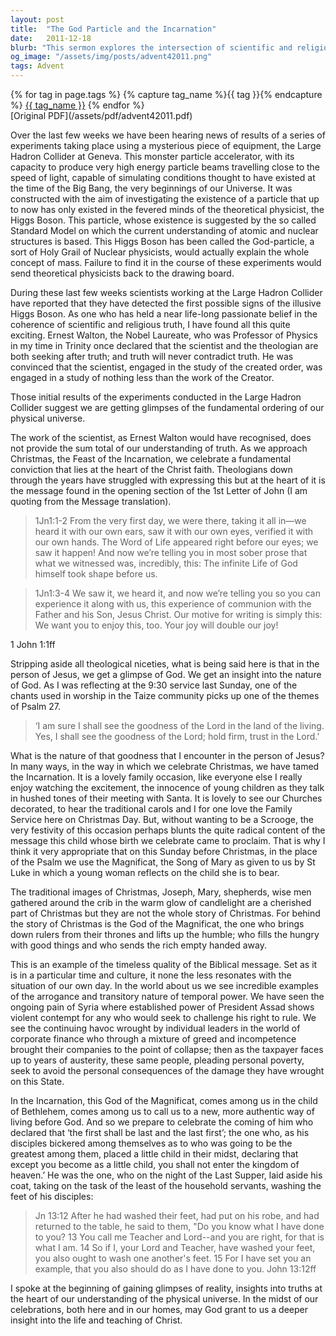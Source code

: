 ```yaml
---
layout: post
title:  "The God Particle and the Incarnation"
date:   2011-12-18
blurb: "This sermon explores the intersection of scientific and religious truth, drawing parallels between the search for the Higgs Boson, or 'God Particle', and the Christian understanding of the Incarnation. The sermon emphasizes the radical message of Jesus, who challenges worldly power and calls for a more authentic way of living."
og_image: "/assets/img/posts/advent42011.png"
tags: Advent
---    
```

<div class="tag-pills">
  {% for tag in page.tags %}
    {% capture tag_name %}{{ tag }}{% endcapture %}
    <a href="{{ site.baseurl }}/tag/{{ tag_name }}" class="tag-pill">{{ tag_name }}</a>
  {% endfor %}
</div>
[Original PDF](/assets/pdf/advent42011.pdf)

Over the last few weeks we have been hearing news of results of a series of experiments taking place using a mysterious piece of equipment, the Large Hadron Collider at Geneva. This monster particle accelerator, with its capacity to produce very high energy particle beams travelling close to the speed of light, capable of simulating conditions thought to have existed at the time of the Big Bang, the very beginnings of our Universe. It was constructed with the aim of investigating the existence of a particle that up to now has only existed in the fevered minds of the theoretical physicist, the Higgs Boson. This particle, whose existence is suggested by the so called Standard Model on which the current understanding of atomic and nuclear structures is based. This Higgs Boson has been called the God-particle, a sort of Holy Grail of Nuclear physicists, would actually explain the whole concept of mass. Failure to find it in the course of these experiments would send theoretical physicists back to the drawing board.

During these last few weeks scientists working at the Large Hadron Collider have reported that they have detected the first possible signs of the illusive Higgs Boson. As one who has held a near life-long passionate belief in the coherence of scientific and religious truth, I have found all this quite exciting. Ernest Walton, the Nobel Laureate, who was Professor of Physics in my time in Trinity once declared that the scientist and the theologian are both seeking after truth; and truth will never contradict truth. He was convinced that the scientist, engaged in the study of the created order, was engaged in a study of nothing less than the work of the Creator.

Those initial results of the experiments conducted in the Large Hadron Collider suggest we are getting glimpses of the fundamental ordering of our physical universe.

The work of the scientist, as Ernest Walton would have recognised, does not provide the sum total of our understanding of truth. As we approach Christmas, the Feast of the Incarnation, we celebrate a fundamental conviction that lies at the heart of the Christ faith. Theologians down through the years have struggled with expressing this but at the heart of it is the message found in the opening section of the 1st Letter of John (I am quoting from the Message translation).

> 1Jn1:1-2 From the very first day, we were there, taking it all in—we heard it with our own ears, saw it with our own eyes, verified it with our own hands. The Word of Life appeared right before our eyes; we saw it happen! And now we’re telling you in most sober prose that what we witnessed was, incredibly, this: The infinite Life of God himself took shape before us.

> 1Jn1:3-4 We saw it, we heard it, and now we’re telling you so you can experience it along with us, this experience of communion with the Father and his Son, Jesus Christ. Our motive for writing is simply this: We want you to enjoy this, too. Your joy will double our joy!

1 John 1:1ff

Stripping aside all theological niceties, what is being said here is that in the person of Jesus, we get a glimpse of God. We get an insight into the nature of God. As I was reflecting at the 9:30 service last Sunday, one of the chants used in worship in the Taize community picks up one of the themes of Psalm 27.

> ‘I am sure I shall see the goodness of the Lord in the land of the living.
Yes, I shall see the goodness of the Lord; hold firm, trust in the Lord.’

What is the nature of that goodness that I encounter in the person of Jesus? In many ways, in the way in which we celebrate Christmas, we have tamed the Incarnation. It is a lovely family occasion, like everyone else I really enjoy watching the excitement, the innocence of young children as they talk in hushed tones of their meeting with Santa. It is lovely to see our Churches decorated, to hear the traditional carols and I for one love the Family Service here on Christmas Day. But, without wanting to be a Scrooge, the very festivity of this occasion perhaps blunts the quite radical content of the message this child whose birth we celebrate came to proclaim. That is why I think it very appropriate that on this Sunday before Christmas, in the place of the Psalm we use the Magnificat, the Song of Mary as given to us by St Luke in which a young woman reflects on the child she is to bear.

The traditional images of Christmas, Joseph, Mary, shepherds, wise men gathered around the crib in the warm glow of candlelight are a cherished part of Christmas but they are not the whole story of Christmas. For behind the story of Christmas is the God of the Magnificat, the one who brings down rulers from their thrones and lifts up the humble; who fills the hungry with good things and who sends the rich empty handed away.

This is an example of the timeless quality of the Biblical message. Set as it is in a particular time and culture, it none the less resonates with the situation of our own day. In the world about us we see incredible examples of the arrogance and transitory nature of temporal power. We have seen the ongoing pain of Syria where established power of President Assad shows violent contempt for any who would seek to challenge his right to rule. We see the continuing havoc wrought by individual leaders in the world of corporate finance who through a mixture of greed and incompetence brought their companies to the point of collapse; then as the taxpayer faces up to years of austerity, these same people, pleading personal poverty, seek to avoid the personal consequences of the damage they have wrought on this State.

In the Incarnation, this God of the Magnificat, comes among us in the child of Bethlehem, comes among us to call us to a new, more authentic way of living before God. And so we prepare to celebrate the coming of him who declared that ‘the first shall be last and the last first’; the one who, as his disciples bickered among themselves as to who was going to be the greatest among them, placed a little child in their midst, declaring that except you become as a little child, you shall not enter the kingdom of heaven.’ He was the one, who on the night of the Last Supper, laid aside his coat, taking on the task of the least of the household servants, washing the feet of his disciples:

> Jn 13:12 After he had washed their feet, had put on his robe, and had returned to the table, he said to them, "Do you know what I have done to you? 13 You call me Teacher and Lord--and you are right, for that is what I am. 14 So if I, your Lord and Teacher, have washed your feet, you also ought to wash one another's feet. 15 For I have set you an example, that you also should do as I have done to you. John 13:12ff

I spoke at the beginning of gaining glimpses of reality, insights into truths at the heart of our understanding of the physical universe. In the midst of our celebrations, both here and in our homes, may God grant to us a deeper insight into the life and teaching of Christ.
